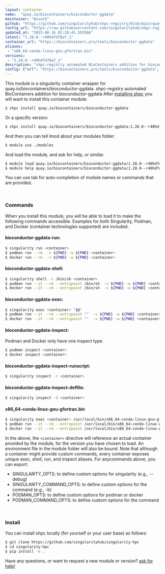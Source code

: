 ```yaml
---
layout: container
name:  "quay.io/biocontainers/bioconductor-ggdata"
maintainer: "@vsoch"
github: "https://github.com/singularityhub/shpc-registry/blob/main/quay.io/biocontainers/bioconductor-ggdata/container.yaml"
config_url: "https://raw.githubusercontent.com/singularityhub/shpc-registry/main/quay.io/biocontainers/bioconductor-ggdata/container.yaml"
updated_at: "2023-08-16 02:28:45.593566"
latest: "1.28.0--r40hdfd78af_1"
container_url: "https://biocontainers.pro/tools/bioconductor-ggdata"
aliases:
 - "x86_64-conda-linux-gnu-gfortran.bin"
versions:
 - "1.28.0--r40hdfd78af_1"
description: "shpc-registry automated BioContainers addition for bioconductor-ggdata"
config: {"url": "https://biocontainers.pro/tools/bioconductor-ggdata", "maintainer": "@vsoch", "description": "shpc-registry automated BioContainers addition for bioconductor-ggdata", "latest": {"1.28.0--r40hdfd78af_1": "sha256:d12f9c93a5b9c55afc8212d9b9977e0f8bf63c4f649cf4a4022f751a48de52bb"}, "tags": {"1.28.0--r40hdfd78af_1": "sha256:d12f9c93a5b9c55afc8212d9b9977e0f8bf63c4f649cf4a4022f751a48de52bb"}, "docker": "quay.io/biocontainers/bioconductor-ggdata", "aliases": {"x86_64-conda-linux-gnu-gfortran.bin": "/usr/local/bin/x86_64-conda-linux-gnu-gfortran.bin"}}
---
```


This module is a singularity container wrapper for quay.io/biocontainers/bioconductor-ggdata.
shpc-registry automated BioContainers addition for bioconductor-ggdata
After [installing shpc](#install) you will want to install this container module:


```bash
$ shpc install quay.io/biocontainers/bioconductor-ggdata
```

Or a specific version:

```bash
$ shpc install quay.io/biocontainers/bioconductor-ggdata:1.28.0--r40hdfd78af_1
```

And then you can tell lmod about your modules folder:

```bash
$ module use ./modules
```

And load the module, and ask for help, or similar.

```bash
$ module load quay.io/biocontainers/bioconductor-ggdata/1.28.0--r40hdfd78af_1
$ module help quay.io/biocontainers/bioconductor-ggdata/1.28.0--r40hdfd78af_1
```

You can use tab for auto-completion of module names or commands that are provided.

<br>

### Commands

When you install this module, you will be able to load it to make the following commands accessible.
Examples for both Singularity, Podman, and Docker (container technologies supported) are included.

#### bioconductor-ggdata-run:

```bash
$ singularity run <container>
$ podman run --rm  -v ${PWD} -w ${PWD} <container>
$ docker run --rm  -v ${PWD} -w ${PWD} <container>
```

#### bioconductor-ggdata-shell:

```bash
$ singularity shell -s /bin/sh <container>
$ podman run --it --rm --entrypoint /bin/sh  -v ${PWD} -w ${PWD} <container>
$ docker run --it --rm --entrypoint /bin/sh  -v ${PWD} -w ${PWD} <container>
```

#### bioconductor-ggdata-exec:

```bash
$ singularity exec <container> "$@"
$ podman run --it --rm --entrypoint ""  -v ${PWD} -w ${PWD} <container> "$@"
$ docker run --it --rm --entrypoint ""  -v ${PWD} -w ${PWD} <container> "$@"
```

#### bioconductor-ggdata-inspect:

Podman and Docker only have one inspect type.

```bash
$ podman inspect <container>
$ docker inspect <container>
```

#### bioconductor-ggdata-inspect-runscript:

```bash
$ singularity inspect -r <container>
```

#### bioconductor-ggdata-inspect-deffile:

```bash
$ singularity inspect -d <container>
```


#### x86_64-conda-linux-gnu-gfortran.bin

```bash
$ singularity exec <container> /usr/local/bin/x86_64-conda-linux-gnu-gfortran.bin
$ podman run --it --rm --entrypoint /usr/local/bin/x86_64-conda-linux-gnu-gfortran.bin   -v ${PWD} -w ${PWD} <container> -c " $@"
$ docker run --it --rm --entrypoint /usr/local/bin/x86_64-conda-linux-gnu-gfortran.bin   -v ${PWD} -w ${PWD} <container> -c " $@"
```



In the above, the `<container>` directive will reference an actual container provided
by the module, for the version you have chosen to load. An environment file in the
module folder will also be bound. Note that although a container
might provide custom commands, every container exposes unique exec, shell, run, and
inspect aliases. For anycommands above, you can export:

 - SINGULARITY_OPTS: to define custom options for singularity (e.g., --debug)
 - SINGULARITY_COMMAND_OPTS: to define custom options for the command (e.g., -b)
 - PODMAN_OPTS: to define custom options for podman or docker
 - PODMAN_COMMAND_OPTS: to define custom options for the command

<br>

### Install

You can install shpc locally (for yourself or your user base) as follows:

```bash
$ git clone https://github.com/singularityhub/singularity-hpc
$ cd singularity-hpc
$ pip install -e .
```

Have any questions, or want to request a new module or version? [ask for help!](https://github.com/singularityhub/singularity-hpc/issues)